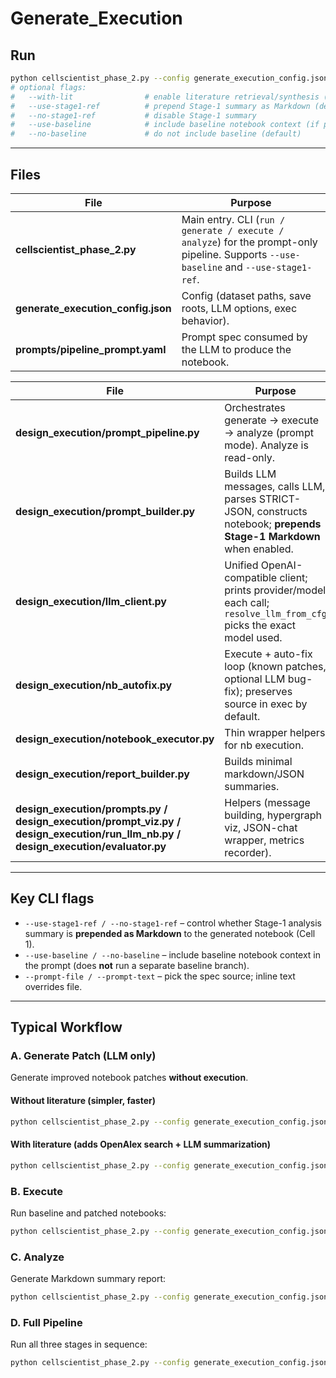 # Generate_Execution

## Run

```bash
python cellscientist_phase_2.py --config generate_execution_config.json run
# optional flags:
#   --with-lit                # enable literature retrieval/synthesis (if configured)
#   --use-stage1-ref          # prepend Stage-1 summary as Markdown (default True)
#   --no-stage1-ref           # disable Stage-1 summary
#   --use-baseline            # include baseline notebook context (if present)
#   --no-baseline             # do not include baseline (default)
```

---

## Files

| File                               | Purpose                                                                                                                                |
| ---------------------------------- | -------------------------------------------------------------------------------------------------------------------------------------- |
| **cellscientist_phase_2.py**       | Main entry. CLI (`run / generate / execute / analyze`) for the prompt-only pipeline. Supports `--use-baseline` and `--use-stage1-ref`. |
| **generate_execution_config.json** | Config (dataset paths, save roots, LLM options, exec behavior).                                                                        |
| **prompts/pipeline_prompt.yaml**   | Prompt spec consumed by the LLM to produce the notebook.                                                                               |


| File                                                          | Purpose                                                                                                               |
| ------------------------------------------------------------- | --------------------------------------------------------------------------------------------------------------------- |
| **design_execution/prompt_pipeline.py**                                        | Orchestrates generate → execute → analyze (prompt mode). Analyze is read-only.                                        |
| **design_execution/prompt_builder.py**                                         | Builds LLM messages, calls LLM, parses STRICT-JSON, constructs notebook; **prepends Stage-1 Markdown** when enabled.  |
| **design_execution/llm_client.py**                                             | Unified OpenAI-compatible client; prints provider/model each call; `resolve_llm_from_cfg` picks the exact model used. |
| **design_execution/nb_autofix.py**                                             | Execute + auto-fix loop (known patches, optional LLM bug-fix); preserves source in exec by default.                   |
| **design_execution/notebook_executor.py**                                      | Thin wrapper helpers for nb execution.                                                                                |
| **design_execution/report_builder.py**                                         | Builds minimal markdown/JSON summaries.                                                                   |
| **design_execution/prompts.py / design_execution/prompt_viz.py / design_execution/run_llm_nb.py / design_execution/evaluator.py** | Helpers (message building, hypergraph viz, JSON-chat wrapper, metrics recorder).                                      |


---

## Key CLI flags

* `--use-stage1-ref / --no-stage1-ref` – control whether Stage-1 analysis summary is **prepended as Markdown** to the generated notebook (Cell 1).
* `--use-baseline / --no-baseline` – include baseline notebook context in the prompt (does **not** run a separate baseline branch).
* `--prompt-file / --prompt-text` – pick the spec source; inline text overrides file.

---

## Typical Workflow

### **A. Generate Patch (LLM only)**
Generate improved notebook patches **without execution**.

#### Without literature (simpler, faster)

```bash
python cellscientist_phase_2.py --config generate_execution_config.json generate 
```

#### With literature (adds OpenAlex search + LLM summarization)

```bash
python cellscientist_phase_2.py --config generate_execution_config.json generate --with-lit
```

### **B. Execute**
Run baseline and patched notebooks:
```bash
python cellscientist_phase_2.py --config generate_execution_config.json execute
```

### **C. Analyze**
Generate Markdown summary report:
```bash
python cellscientist_phase_2.py --config generate_execution_config.json analyze
```

### **D. Full Pipeline**
Run all three stages in sequence:
```bash
python cellscientist_phase_2.py --config generate_execution_config.json run --with-lit
```


